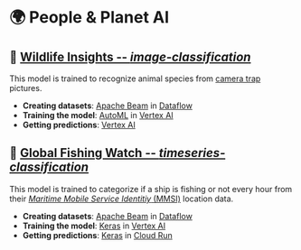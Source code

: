 # 🌍 People & Planet AI

## 🦏 [Wildlife Insights -- _image-classification_](image-classification)

This model is trained to recognize animal species from
[camera trap](https://en.wikipedia.org/wiki/Camera_trap)
pictures.

* **Creating datasets**: [Apache Beam] in [Dataflow]
* **Training the model**: [AutoML] in [Vertex AI]
* **Getting predictions**: [Vertex AI]

## 🎣 [Global Fishing Watch -- _timeseries-classification_](timeseries-classification)

This model is trained to categorize if a ship is fishing or not every hour from their
[_Maritime Mobile Service Identitiy_ (MMSI)](https://en.wikipedia.org/wiki/Maritime_Mobile_Service_Identity)
location data.

* **Creating datasets**: [Apache Beam] in [Dataflow]
* **Training the model**: [Keras] in [Vertex AI]
* **Getting predictions**: [Keras] in [Cloud Run]

[Apache Beam]: https://beam.apache.org
[AutoML]: https://cloud.google.com/vertex-ai/docs/beginner/beginners-guide
[Cloud Run]: https://cloud.google.com/run
[Dataflow]: https://cloud.google.com/dataflow
[Keras]: https://keras.io
[Vertex AI]: https://cloud.google.com/vertex-ai
